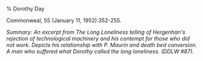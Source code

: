 % Dorothy Day

Commonweal, 55 (January 11, 1952):352-255.

*Summary: An excerpt from The Long Loneliness telling of Hergenhan's
rejection of technological machinery and his contempt for those who did
not work. Depicts his relationship with P. Maurin and death bed
conversion. A man who suffered what Dorothy called the long loneliness.
(DDLW \#87).*



